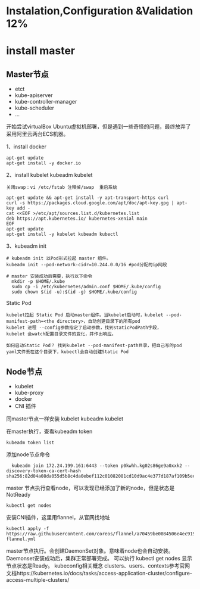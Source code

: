 # Instalation,Configuration &Validation 12%

# install master

## Master节点
- etct
- kube-apiserver
- kube-controller-manager
- kube-scheduler
- ...

开始尝试virtualBox Ubuntu虚拟机部署，但是遇到一些奇怪的问题，最终放弃了采用阿里云两台ECS机器。

  
1、install docker
```
apt-get update
apt-get install -y docker.io
```

2、install kubelet kubeadm kubelet
```
关闭swap：vi /etc/fstab 注释掉/swap  重启系统

apt-get update && apt-get install -y apt-transport-https curl
curl -s https://packages.cloud.google.com/apt/doc/apt-key.gpg | apt-key add -
cat <<EOF >/etc/apt/sources.list.d/kubernetes.list
deb https://apt.kubernetes.io/ kubernetes-xenial main
EOF
apt-get update
apt-get install -y kubelet kubeadm kubectl
```

3、kubeadm init
```
# kubeadm init 以Pod形式拉起 master 组件。
kubeadm init --pod-network-cidr=10.244.0.0/16 #pod分配的ip网段

# master 安装成功后需要，执行以下命令
  mkdir -p $HOME/.kube
  sudo cp -i /etc/kubernetes/admin.conf $HOME/.kube/config
  sudo chown $(id -u):$(id -g) $HOME/.kube/config
```

Static Pod
```
kubelet拉起 Static Pod 启动master组件。当kubelet启动时，kubelet --pod-manifest-path=<the directory>，自动创建目录下的所有pod
kubelet 进程 --config参数指定了启动参数，找到staticPodPath字段，
kubelet 会watch配置目录文件的变化，并作出响应。

如何启动Static Pod？ 找到kubelet --pod-manifest-path目录，把自己写的pod yaml文件丢在这个目录下，kubectl会自动创建Static Pod
```




## Node节点
- kubelet
- kube-proxy
- docker
- CNI 插件


同master节点一样安装 kubelet kubeadm kubelet

在master执行，查看kubeadm token
```
kubeadm token list
```

添加node节点命令
```
  kubeadm join 172.24.199.161:6443 --token p0kwhh.kg02s86ge9a0xxk2 --discovery-token-ca-cert-hash  sha256:82d04a08da055d5b8c4da0ebef112c01082081cd10d9ac4e377d187af109b5ec

```
master 节点执行查看node，可以发现已经添加了新的node，但是状态是NotReady
```
kubectl get nodes
```

安装CNI插件，这里用flannel，从官网找地址
```
kubectl apply -f https://raw.githubusercontent.com/coreos/flannel/a70459be0084506e4ec919aa1c114638878db11b/Documentation/kube-flannel.yml
```
master节点执行。会创建DaemonSet对象。意味着node也会自动安装。Daemonset安装成功后，集群正常部署完成。  可以执行  kubectl get nodes 显示节点状态是Ready。
kubeconfig相关概念 clusters、users、contexts参考官网文档https://kubernetes.io/docs/tasks/access-application-cluster/configure-access-multiple-clusters/




